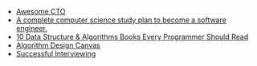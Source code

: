 - [Awesome CTO][AwesomeCTO]
- [A complete computer science study plan to become a software engineer.][A complete computer science study plan to become a software engineer.]
- [10 Data Structure & Algorithms Books Every Programmer Should Read][10-data-structure-algorithms-books-every-programmer-should-read]
- [Algorithm Design Canvas][Algorithm Design Canvas]
- [Successful Interviewing][Successfull Interviewing]

[AwesomeCTO]: <https://github.com/kuchin/awesome-cto>
[A complete computer science study plan to become a software engineer.]: https://github.com/jwasham/coding-interview-university
[10-data-structure-algorithms-books-every-programmer-should-read]:https://hackernoon.com/10-data-structure-algorithms-books-every-programmer-should-read-d50487313127
[Successfull Interviewing]:https://learn.microsoft.com/en-us/training/modules/career-interview/
[Algorithm Design Canvas]:https://www.hiredintech.com/classrooms/algorithm-design/lesson/77
